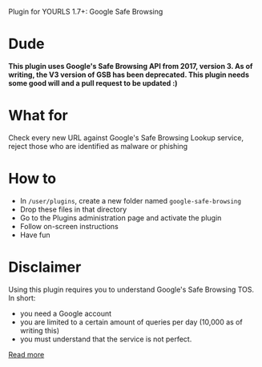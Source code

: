 Plugin for YOURLS 1.7+: Google Safe Browsing

# Dude

**This plugin uses Google's Safe Browsing API from 2017, version 3. As of writing, the V3 version of GSB has been deprecated. This plugin needs some good will and a pull request to be updated :)**

# What for

Check every new URL against Google's Safe Browsing Lookup service, reject those who are identified as malware or phishing

# How to

* In `/user/plugins`, create a new folder named `google-safe-browsing`
* Drop these files in that directory
* Go to the Plugins administration page and activate the plugin 
* Follow on-screen instructions
* Have fun

# Disclaimer

Using this plugin requires you to understand Google's Safe Browsing TOS. In short:
* you need a Google account
* you are limited to a certain amount of queries per day (10,000 as of writing this)
* you must understand that the service is not perfect.

[Read more](https://developers.google.com/safe-browsing/lookup_guide#AcceptableUsage)
